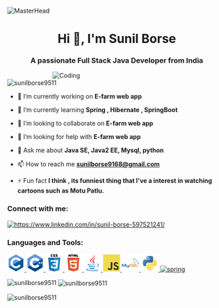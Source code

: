 ![MasterHead](https://cdn.prod.website-files.com/62e2573821100dba34dd0985/64f85a7b173d1ee5be13476a_java_banner%20(1).webp)
<h1 align="center">Hi 👋, I'm Sunil Borse</h1>
<h3 align="center">A passionate Full Stack Java Developer from India</h3>
<img align="right" alt="Coding" width="400" src="https://cdn.dribbble.com/users/330915/screenshots/3587000/10_coding_dribbble.gif" >

<p align="left"> <img src="https://komarev.com/ghpvc/?username=sunilborse9511&label=Profile%20views&color=0e75b6&style=flat" alt="sunilborse9511" /> </p>

- 🔭 I’m currently working on **E-farm web app**

- 🌱 I’m currently learning **Spring , Hibernate , SpringBoot**

- 👯 I’m looking to collaborate on **E-farm web app**

- 🤝 I’m looking for help with **E-farm web app**

- 💬 Ask me about **Java SE, Java2 EE, Mysql, python**

- 📫 How to reach me **sunilborse9168@gmail.com**

- ⚡ Fun fact **I think , its funniest thing that I've a interest in watching cartoons such as Motu Patlu.**

<h3 align="left">Connect with me:</h3>
<p align="left">
<a href="https://linkedin.com/in/https://www.linkedin.com/in/sunil-borse-597521241/" target="blank"><img align="center" src="https://raw.githubusercontent.com/rahuldkjain/github-profile-readme-generator/master/src/images/icons/Social/linked-in-alt.svg" alt="https://www.linkedin.com/in/sunil-borse-597521241/" height="30" width="40" /></a>
</p>

<h3 align="left">Languages and Tools:</h3>
<p align="left"> <a href="https://www.cprogramming.com/" target="_blank" rel="noreferrer"> <img src="https://raw.githubusercontent.com/devicons/devicon/master/icons/c/c-original.svg" alt="c" width="40" height="40"/> </a> <a href="https://www.w3schools.com/cpp/" target="_blank" rel="noreferrer"> <img src="https://raw.githubusercontent.com/devicons/devicon/master/icons/cplusplus/cplusplus-original.svg" alt="cplusplus" width="40" height="40"/> </a> <a href="https://www.w3schools.com/css/" target="_blank" rel="noreferrer"> <img src="https://raw.githubusercontent.com/devicons/devicon/master/icons/css3/css3-original-wordmark.svg" alt="css3" width="40" height="40"/> </a> <a href="https://www.w3.org/html/" target="_blank" rel="noreferrer"> <img src="https://raw.githubusercontent.com/devicons/devicon/master/icons/html5/html5-original-wordmark.svg" alt="html5" width="40" height="40"/> </a> <a href="https://www.java.com" target="_blank" rel="noreferrer"> <img src="https://raw.githubusercontent.com/devicons/devicon/master/icons/java/java-original.svg" alt="java" width="40" height="40"/> </a> <a href="https://developer.mozilla.org/en-US/docs/Web/JavaScript" target="_blank" rel="noreferrer"> <img src="https://raw.githubusercontent.com/devicons/devicon/master/icons/javascript/javascript-original.svg" alt="javascript" width="40" height="40"/> </a> <a href="https://www.mysql.com/" target="_blank" rel="noreferrer"> <img src="https://raw.githubusercontent.com/devicons/devicon/master/icons/mysql/mysql-original-wordmark.svg" alt="mysql" width="40" height="40"/> </a> <a href="https://www.python.org" target="_blank" rel="noreferrer"> <img src="https://raw.githubusercontent.com/devicons/devicon/master/icons/python/python-original.svg" alt="python" width="40" height="40"/> </a> <a href="https://spring.io/" target="_blank" rel="noreferrer"> <img src="https://www.vectorlogo.zone/logos/springio/springio-icon.svg" alt="spring" width="40" height="40"/> </a> </p>

<p><img align="left" src="https://github-readme-stats.vercel.app/api/top-langs?username=sunilborse9511&show_icons=true&locale=en&layout=compact" alt="sunilborse9511" /></p>

<p>&nbsp;<img align="center" src="https://github-readme-stats.vercel.app/api?username=sunilborse9511&show_icons=true&locale=en" alt="sunilborse9511" /></p>

<p><img align="center" src="https://github-readme-streak-stats.herokuapp.com/?user=sunilborse9511&" alt="sunilborse9511" /></p>
